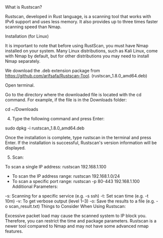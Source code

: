 What is Rustscan?

Rustscan, developed in Rust language, is a scanning tool that works with IPv6 support and uses less memory. It also provides up to three times faster scanning speed than Nmap.

Installation (for Linux)

It is important to note that before using RustScan, you must have Nmap installed on your system. Many Linux distributions, such as Kali Linux, come with Nmap by default, but for other distributions you may need to install Nmap separately.


We download the .deb extension package from https://github.com/arifsafa/Rustscan-Tool. (rustscan_1.8.0_amd64.deb)

Open terminal.

Go to the directory where the downloaded file is located with the cd command. For example, if the file is in the Downloads folder:

cd ~/Downloads

4. Type the following command and press Enter:

sudo dpkg -i rustscan_1.8.0_amd64.deb

Once the installation is complete, type rustscan in the terminal and press Enter. If the installation is successful, Rustscan's version information will be displayed.

5. Scan:

To scan a single IP address:
rustscan 192.168.1.100
* To scan the IP address range:
rustscan 192.168.1.0/24
* To scan a specific port range:
rustscan -p 80-443 192.168.1.100
Additional Parameters:

-s: Scanning for a specific service (e.g. -s ssh)
-t: Set scan time (e.g. -t 10m)
-v: To get verbose output (level 1–3)
-o: Save the results to a file (e.g. -o scan_result.txt)
Things to Consider When Using Rustscan:

Excessive packet load may cause the scanned system to IP block you. Therefore, you can restrict the time and package parameters.
Rustscan is a newer tool compared to Nmap and may not have some advanced nmap features.
